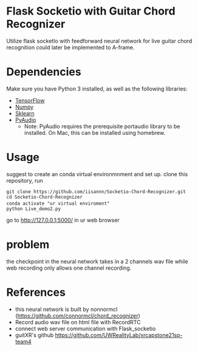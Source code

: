 
# Flask Socketio with Guitar Chord Recognizer
Utilize flask socketIo with feedforward neural network for live guitar chord recognition could later be implemented to A-frame. 



# Dependencies
Make sure you have Python 3 installed, as well as the following libraries:
- [TensorFlow](https://www.tensorflow.org/install/)
- [Numpy](http://www.numpy.org/)
- [Sklearn](http://scikit-learn.org/stable/)
- [PyAudio](https://people.csail.mit.edu/hubert/pyaudio/)
  * Note: PyAudio requires the prerequisite portaudio library to be installed. On Mac, this can be installed using homebrew.

# Usage

suggest to create an conda virtual environmnment and set up. 
clone this repository,  run 

```
git clone https://github.com/iisannn/Socketio-Chord-Recognizer.git
cd Socketio-Chord-Recognizer
conda activate "ur virtual enviroment"　
python Live_demo2.py 
```

go to http://127.0.0.1:5000/ in ur web browser 

# problem 
  the checkpoint in the neural network takes in a 2 channels wav file while web recording only allows one channel recording.


# References
- this neural network is built by nonnormcl (https://github.com/connormcl/chord_recognizer)
- Record audio wav file on html file with RecordRTC 
- connect web server communication with Flask_socketio 
- guitXR's github https://github.com/UWRealityLab/xrcapstone21sp-team4
